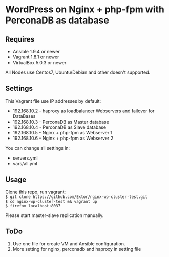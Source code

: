 # WordPress on Nginx + php-fpm with PerconaDB as database

## Requires
- Ansible 1.9.4 or newer
- Vagrant 1.8.1 or newer
- VirtualBox 5.0.3 or newer

All Nodes use Centos7, Ubuntu/Debian and other doesn't supported.

## Settings
This Vagrant file use IP addresses by default:
- 192.168.10.2 - haproxy as loadbalancer Webservers and failover for DataBases
- 192.168.10.3 - PerconaDB as Master database
- 192.168.10.4 - PerconaDB as Slave database
- 192.168.10.5 - Nginx + php-fpm as Webserver 1
- 192.168.10.6 - Nginx + php-fpm as Webserver 2

You can change all settings in:
- servers.yml
- vars/all.yml

## Usage
Clone this repo, run vagrant:  
`$ git clone https://github.com/Extor/nginx-wp-cluster-test.git `  
`$ cd nginx-wp-cluster-test && vagrant up`  
`$ firefox localhost:8037`  

Please start master-slave replication manually.

## ToDo
1. Use one file for create VM and Ansible configuration.
2. More setting for nginx, perconadb and haproxy in setting file
